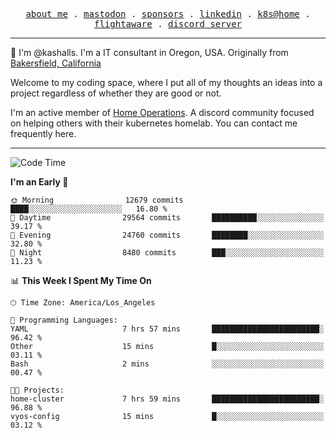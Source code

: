 <p align="center">
  <samp>
    <a href="https://jordanjones.org/">about me</a> .
    <a rel="me" href="https://mastodon.social/@kashall">mastodon</a> .
    <a href="https://github.com/sponsors/kashalls">sponsors</a> .
    <a href="https://linkedin.com/in/jordpjones">linkedin</a> .
    <a href="https://github.com/kashalls/home-cluster">k8s@home</a> .
    <a href="https://flightaware.com/adsb/stats/user/kashalls">flightaware</a> .
    <a href="https://discord.gg/V2WrCfqba9">discord server</a>
  </samp>
</p>

----------------------------------------------------------------

:wave: I'm @kashalls. I'm a IT consultant in Oregon, USA. Originally from [Bakersfield, California](https://maps.app.goo.gl/QQMtywTWghpXB6Tu6)

Welcome to my coding space, where I put all of my thoughts an ideas into a project regardless of whether they are good or not.

I'm an active member of [Home Operations](https://discord.gg/home-operations). A discord community focused on helping others with their kubernetes homelab. You can contact me frequently here.

----------------------------------------------------------------
<!--START_SECTION:waka-->
![Code Time](http://img.shields.io/badge/Code%20Time-1%2C915%20hrs%2014%20mins-blue)

**I'm an Early 🐤** 

```text
🌞 Morning                12679 commits       ████░░░░░░░░░░░░░░░░░░░░░   16.80 % 
🌆 Daytime                29564 commits       ██████████░░░░░░░░░░░░░░░   39.17 % 
🌃 Evening                24760 commits       ████████░░░░░░░░░░░░░░░░░   32.80 % 
🌙 Night                  8480 commits        ███░░░░░░░░░░░░░░░░░░░░░░   11.23 % 
```


📊 **This Week I Spent My Time On** 

```text
🕑︎ Time Zone: America/Los_Angeles

💬 Programming Languages: 
YAML                     7 hrs 57 mins       ████████████████████████░   96.42 % 
Other                    15 mins             █░░░░░░░░░░░░░░░░░░░░░░░░   03.11 % 
Bash                     2 mins              ░░░░░░░░░░░░░░░░░░░░░░░░░   00.47 % 

🐱‍💻 Projects: 
home-cluster             7 hrs 59 mins       ████████████████████████░   96.88 % 
vyos-config              15 mins             █░░░░░░░░░░░░░░░░░░░░░░░░   03.12 % 
```


<!--END_SECTION:waka-->